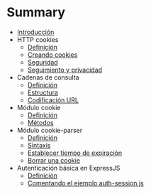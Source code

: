 # Summary

* [Introducción](README.md)
* HTTP cookies
    * [Definición](http-cookies/definicion.md)
    * [Creando cookies](http-cookies/creando-cookies.md)
    * [Seguridad](http-cookies/seguridad.md)
    * [Seguimiento y privacidad](http-cookies/seguimiento-privacidad.md)
* Cadenas de consulta
    * [Definición](cadena-consulta/definicion.md)
    * [Estructura](cadena-consulta/estructura.md)
    * [Codificación URL](cadena-consulta/codificacion-url.md)
* Módulo cookie
    * [Definición](npm-cookies/cookie-module.md)
    * [Métodos](npm-cookies/cookie-module.md#métodos)
* Módulo cookie-parser
    * [Definición](npm-cookies/manejo-cookies-express.md)
    * [Sintaxis](npm-cookies/manejo-cookies-express.md#sintaxis)
    * [Establecer tiempo de expiración](npm-cookies/manejo-cookies-express.md#establecer-el-tiempo-de-expiración-de-una-cookie)
    * [Borrar una cookie](npm-cookies/manejo-cookies-express.md#borrar-una-cookie-existente)
* Autenticación básica en ExpressJS
    * [Definición](npm-cookies/sesion-basica-express.md)
    * [Comentando el ejemplo auth-session.js](npm-cookies/sesion-basica-express.md#comentando-el-ejemplo)

